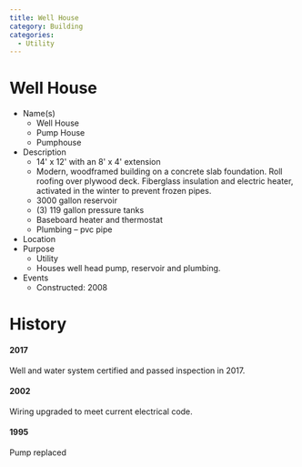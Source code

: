 ```yaml
---
title: Well House
category: Building
categories:
  - Utility
---
```

# Well House

- Name(s)
  + Well House
  + Pump House
  + Pumphouse
- Description
  + 14' x 12' with an 8' x 4' extension
  + Modern, woodframed building on a concrete slab foundation. Roll roofing over plywood deck. Fiberglass insulation and electric heater, activated in the winter to prevent frozen pipes.
  + 3000 gallon reservoir
  + (3) 119 gallon pressure tanks
  + Baseboard heater and thermostat
  + Plumbing – pvc pipe
- Location
- Purpose
  + Utility
  + Houses well head pump, reservoir and plumbing.
- Events
    - Constructed: 2008


# History

#### 2017

Well and water system certified and passed inspection in 2017.

#### 2002

Wiring upgraded to meet current electrical code.

#### 1995

Pump replaced

